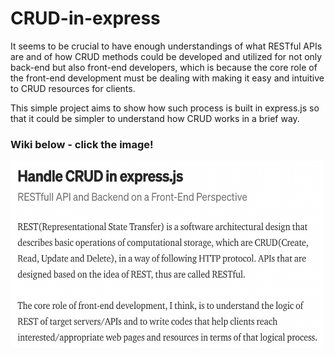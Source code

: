 # CRUD-in-express

It seems to be crucial to have enough understandings of what RESTful APIs are and of how CRUD methods could be developed and utilized for not only back-end but also front-end developers, which is because the core role of the front-end development must be dealing with making it easy and intuitive to CRUD resources for clients.

This simple project aims to show how such process is built in express.js so that it could be simpler to understand how CRUD works in a brief way.

### Wiki below - click the image!

<a href="https://medium.com/@1992season/handle-crud-in-express-js-d49b5f85d4d0">
  <img width="500" height="300" src="./files/post-image.png" />
</a>
